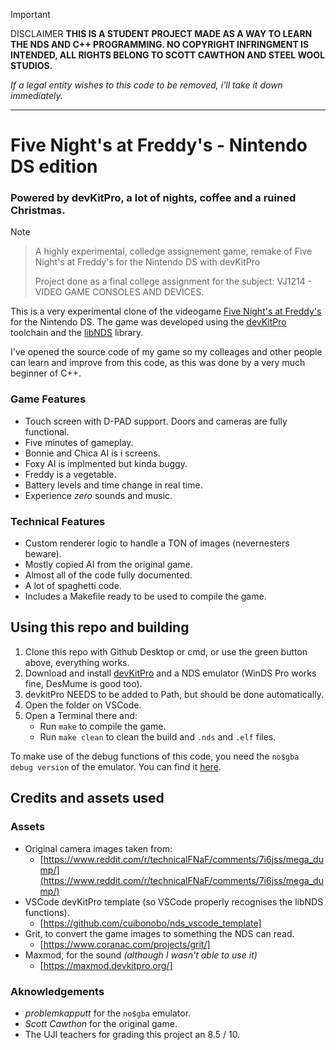 > [!IMPORTANT]
> DISCLAIMER
> **THIS IS A STUDENT PROJECT MADE AS A WAY TO LEARN THE NDS AND C++ PROGRAMMING. NO COPYRIGHT INFRINGMENT IS INTENDED, ALL RIGHTS BELONG TO SCOTT CAWTHON AND STEEL WOOL STUDIOS.**
>
> *If a legal entity wishes to this code to be removed, i'll take it down immediately.*


---

# Five Night's at Freddy's - Nintendo DS edition

### Powered by devKitPro, a lot of nights, coffee and a ruined Christmas.

>[!NOTE]

> A highly experimental, colledge assignement game, remake of Five Night's at Freddy's for the Nintendo DS with devKitPro
>
> Project done as a final college assignment for the subject: VJ1214 - VIDEO GAME CONSOLES AND DEVICES.

This is a very experimental clone of the videogame [Five Night's at Freddy's](https://en.wikipedia.org/wiki/Five_Nights_at_Freddy%27s) for the Nintendo DS. The game was developed using the [devKitPro](https://devkitpro.org/) toolchain and the [libNDS](https://libnds.devkitpro.org/) library.

I've opened the source code of my game so my colleages and other people can learn and improve from this code, as this was done by a very much beginner of C++.


### Game Features

* Touch screen with D-PAD support. Doors and cameras are fully functional.
* Five minutes of gameplay.
* Bonnie and Chica AI is i screens.
* Foxy AI is implmented but kinda buggy.
* Freddy is a vegetable.
* Battery levels and time change in real time.
* Experience *zero* sounds and music.

### Technical Features

* Custom renderer logic to handle a TON of images (nevernesters beware).
* Mostly copied AI from the original game.
* Almost all of the code fully documented.
* A lot of spaghetti code.
* Includes a Makefile ready to be used to compile the game.


## Using this repo and building

1. Clone this repo with Github Desktop or cmd, or use the green button above, everything works.
2. Download and install [devKitPro](https://devkitpro.org/) and a NDS emulator (WinDS Pro works fine, DesMume is good too).
3. devkitPro NEEDS to be added to Path, but should be done automatically.
4. Open the folder on VSCode.
5. Open a Terminal there and:
    * Run `make` to compile the game.
    * Run `make clean` to clean the build and `.nds` and `.elf` files.

To make use of the debug functions of this code, you need the `no$gba debug version` of the emulator. You can find it [here](https://problemkaputt.de/gba.htm).


## Credits and assets used

### Assets

* Original camera images taken from:
  * [https://www.reddit.com/r/technicalFNaF/comments/7i6jss/mega_dump/](https://www.reddit.com/r/technicalFNaF/comments/7i6jss/mega_dump/)
* VSCode devKitPro template (so VSCode properly recognises the libNDS functions).
  * [https://github.com/cuibonobo/nds_vscode_template]
* Grit, to convert the game images to something the NDS can read.
  * [https://www.coranac.com/projects/grit/]
* Maxmod, for the sound *(although I wasn't able to use it)*
  * [https://maxmod.devkitpro.org/]

### Aknowledgements

* *problemkapputt* for the `no$gba` emulator.
* *Scott Cawthon* for the original game.
* The UJI teachers for grading this project an 8.5 / 10.
